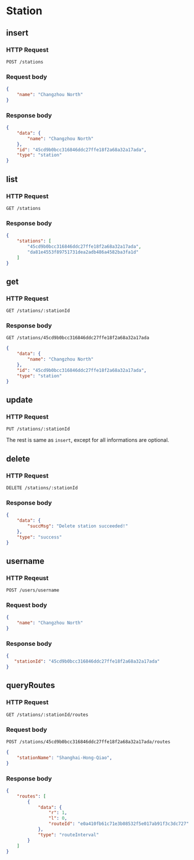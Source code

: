 # Station

## insert

### HTTP Request

```
POST /stations
```

### Request body

```json
{
    "name": "Changzhou North"
}
```

### Response body

```json
{
    "data": {
        "name": "Changzhou North"
    },
    "id": "45cd9b0bcc316846ddc27ffe18f2a68a32a17ada",
    "type": "station"
}
```

## list

### HTTP Request

```
GET /stations
```

### Response body
```json
{
    "stations": [
        "45cd9b0bcc316846ddc27ffe18f2a68a32a17ada",
        "da81e4553f89751731dea2adb486a4582ba3fa1d"
    ]
}
```

## get

### HTTP Request

```
GET /stations/:stationId
```

### Response body
```
GET /stations/45cd9b0bcc316846ddc27ffe18f2a68a32a17ada
```
```json
{
    "data": {
        "name": "Changzhou North"
    },
    "id": "45cd9b0bcc316846ddc27ffe18f2a68a32a17ada",
    "type": "station"
}
```

## update

### HTTP Request

```
PUT /stations/:stationId
```

The rest is same as `insert`, except for all informations are optional.

## delete

### HTTP Request

```
DELETE /stations/:stationId
```

### Response body
```json
{
    "data": {
        "succMsg": "Delete station succeeded!"
    },
    "type": "success"
}
```

## username

### HTTP Reqeust
```
POST /users/username
```

### Request body
```json
{
    "name": "Changzhou North"
}
```

### Response body
```json
{
   "stationId": "45cd9b0bcc316846ddc27ffe18f2a68a32a17ada"
}
```

## queryRoutes

### HTTP Request

```
GET /stations/:stationId/routes
```

### Request body

```
POST /stations/45cd9b0bcc316846ddc27ffe18f2a68a32a17ada/routes
```

```json
{
    "stationName": "Shanghai-Hong-Qiao",
}
```

### Response body

```json
{
    "routes": [
        {
            "data": {
                "r": 1,
                "l": 0,
                "routeId": "e0a410fb61c71e3b08532f5e017ab91f3c3dc727"
            },
            "type": "routeInterval"
        }
    ]
}
```

